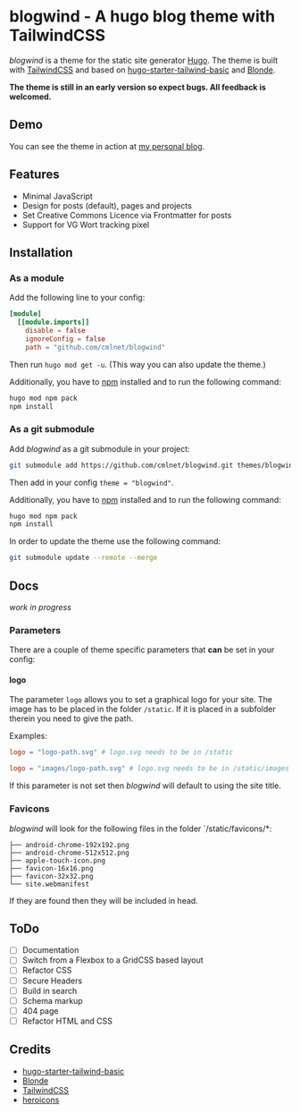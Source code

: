 # blogwind - A hugo blog theme with TailwindCSS

*blogwind* is a theme for the static site generator [Hugo](https://www.gohugo.io). The theme is built with [TailwindCSS](https://www.tailwindcss.com) and based on [hugo-starter-tailwind-basic](https://github.com/bep/hugo-starter-tailwind-basic) and [Blonde](https://github.com/opera7133/Blonde).

**The theme is still in an early version so expect bugs. All feedback is welcomed.**

## Demo

You can see the theme in action at [my personal blog](https://www.c-m-l.net/).

## Features

* Minimal JavaScript
* Design for posts (default), pages and projects
* Set Creative Commons Licence via Frontmatter for posts
* Support for VG Wort tracking pixel

## Installation

### As a module

Add the following line to your config:

```toml
[module]
  [[module.imports]]
    disable = false
    ignoreConfig = false
    path = "github.com/cmlnet/blogwind"
```

Then run `hugo mod get -u`. (This way you can also update the theme.)

Additionally, you have to [npm](https://www.npmjs.com/get-npm) installed and to run the following command:

```bash
hugo mod npm pack
npm install
```

### As a git submodule

Add *blogwind* as a git submodule in your project:

```bash
git submodule add https://github.com/cmlnet/blogwind.git themes/blogwind
```

Then add in your config `theme = "blogwind"`.

Additionally, you have to [npm](https://www.npmjs.com/get-npm) installed and to run the following command:

```bash
hugo mod npm pack
npm install
```

In order to update the theme use the following command:

```bash
git submodule update --remote --merge
```

## Docs

*work in progress*

### Parameters

There are a couple of theme specific parameters that **can** be set in your config:

#### logo

The parameter `logo` allows you to set a graphical logo for your site. The image has to be placed in the folder `/static`. If it is placed in a subfolder therein you need to give the path.

Examples:

```toml
logo = "logo-path.svg" # logo.svg needs to be in /static
```

```toml
logo = "images/logo-path.svg" # logo.svg needs to be in /static/images
```

If this parameter is not set then *blogwind* will default to using the site title.

### Favicons

*blogwind* will look for the following files in the folder `/static/favicons/*:

```
├── android-chrome-192x192.png
├── android-chrome-512x512.png
├── apple-touch-icon.png
├── favicon-16x16.png
├── favicon-32x32.png
└── site.webmanifest
```

If they are found then they will be included in head.

## ToDo

- [ ] Documentation
- [ ] Switch from a Flexbox to a GridCSS based layout
- [ ] Refactor CSS
- [ ] Secure Headers
- [ ] Build in search
- [ ] Schema markup
- [ ] 404 page
- [ ] Refactor HTML and CSS

## Credits

* [hugo-starter-tailwind-basic](https://github.com/bep/hugo-starter-tailwind-basic)
* [Blonde](https://github.com/opera7133/Blonde)
* [TailwindCSS](https://tailwindcss.com/)
* [heroicons](https://heroicons.com/)
